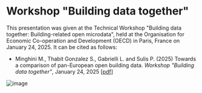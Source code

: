 # Workshop "Building data together"
This presentation was given at the Technical Workshop "Building data together: Building-related open microdata", held at the Organisation for Economic Co-operation and Development (OECD) in Paris, France on January 24, 2025. It can be cited as follows:

* Minghini M., Thabit Gonzalez S., Gabrielli L. and Sulis P. (2025) Towards a comparison of pan-European open building data. _Workshop "Building data together"_, January 24, 2025 [[pdf](OECD_Buildings_Minghini.pdf)]

![image](https://github.com/user-attachments/assets/b17496fd-67fb-44d6-b0e8-30a69e19c22c)
